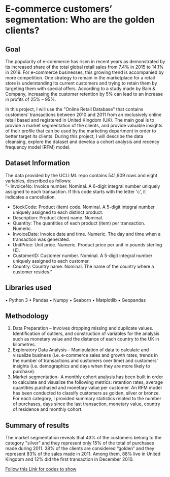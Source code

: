 # E-commerce customers’ segmentation: Who are the golden clients? 
## Goal
The popularity of e-commerce has risen in recent years as demonstrated by its increased share of the total global retail sales from 7.4% in 2015 to 14.1% in 2019. For e-commerce businesses, this growing trend is accompanied by more competition. One strategy to remain in the marketplace for a retail store is understanding its current customers and trying to retain them by targeting them with special offers.  According to a study made by Bain & Company, increasing the customer retention by 5% can lead to an increase in profits of 25% – 95%.

In this project, I will use the "Online Retail Database" that contains customers’ transactions between 2010 and 2011 from an exclusively online retail based and registered in United Kingdom (UK). The main goal is to provide a market segmentation of the clients, and provide valuable insights of their profile that can be used by the marketing department in order to better target its clients.
During this project, I will describe the data cleansing, explore the dataset and develop a cohort analysis and recency frequency model (RFM) model. 

## Dataset Information
The data provided by the UCLI ML repo contains 541,909 rows and eight variables, described as follows:  
“- InvoiceNo: Invoice number. Nominal. A 6-digit integral number uniquely assigned to each transaction. If this code starts with the letter 'c', it indicates a cancellation.
- StockCode: Product (item) code. Nominal. A 5-digit integral number uniquely assigned to each distinct product.
- Description: Product (item) name. Nominal.
- Quantity: The quantities of each product (item) per transaction. Numeric.
- InvoiceDate: Invoice date and time. Numeric. The day and time when a transaction was generated.
- UnitPrice: Unit price. Numeric. Product price per unit in pounds sterling (£).
- CustomerID: Customer number. Nominal. A 5-digit integral number uniquely assigned to each customer.
- Country: Country name. Nominal. The name of the country where a customer resides.”

## Libraries used
•	Python 3
•	Pandas
•	Numpy
•	Seaborn
•	Matplotlib
•	Geopandas

## Methodology
1) Data Preparation – Involves dropping missing and duplicate values. Identification of outliers, and construction of variables for the analysis such as monetary value and the distance of each country to the UK in kilometres. 
2) Exploratory Data Analysis – Manipulation of data to calculate and visualize business (i.e. e-commerce sales and growth rates, trends in the number of transactions and customers over time) and customers’ insights (i.e. demographics and days when they are more likely to purchase). 
3) Market segmentation-  A monthly cohort analysis has been built in order to calculate and visualize the following metrics: retention rates, average quantities purchased and monetary value per customer.  An RFM model has been conducted to classify customers as golden, silver or bronze. For each category, I provided summary statistics related to the number of purchases, days since the last transaction, monetary value, country of residence and monthly cohort.  

## Summary of results
The market segmentation reveals that 43% of the customers belong to the category "silver" and they represent only 15% of the total of purchases made during 2011. 38% of the clients are considered “golden” and they represent 83% of the sales made in 2011. Among them, 88% live in United Kingdom and 12% did the first transaction in December 2010. 

[Follow this Link for codes to show](myLib/README.md)

